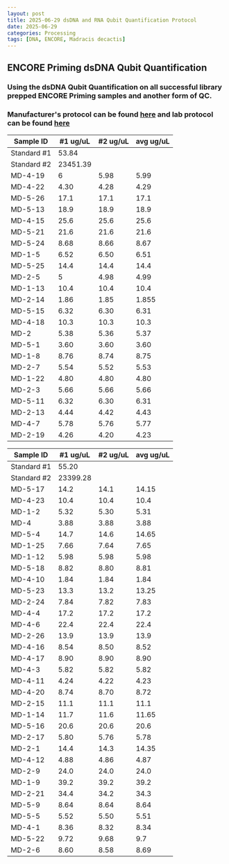 ```yaml
---
layout: post
title: 2025-06-29 dsDNA and RNA Qubit Quantification Protocol
date: 2025-06-29
categories: Processing
tags: [DNA, ENCORE, Madracis decactis]
---
```


## ENCORE Priming dsDNA Qubit Quantification

### Using the dsDNA Qubit Quantification on all successful library prepped ENCORE Priming samples and another form of QC.

### Manufacturer's protocol can be found [here](https://github.com/flofields/Florence_Putnam_Lab_Notebook/blob/4068f91eeccec460ef74c2a1c7617f3a85335b5d/protocols/MAN0017455_Qubit_1X_dsDNA_HS_Assay_Kit_UG.pdf) and lab protocol can be found [here](https://zdellaert.github.io/ZD_Putnam_Lab_Notebook/Qubit-Protocol/)


| Sample ID | #1 ug/uL| #2 ug/uL | avg ug/uL
| ------ | ----------- | ------------ | -------- | 
|Standard #1| 53.84| |
|Standard #2| 23451.39| |
| MD-4-19 |    6        |5.98           |  5.99     | 
| MD-4-22|    4.30    |    4.28       |   4.29   | 
| MD-5-26 | 17.1          | 17.1            | 17.1      |
| MD-5-13| 18.9           | 18.9            | 18.9      | 
| MD-4-15| 25.6           | 25.6            | 25.6      | 
| MD-5-21| 21.6           | 21.6            | 21.6      | 
| MD-5-24| 8.68           | 8.66            | 8.67      | 
| MD-1-5| 6.52           | 6.50            | 6.51     | 
| MD-5-25| 14.4           | 14.4            | 14.4      | 
| MD-2-5| 5           | 4.98            | 4.99	|
| MD-1-13| 10.4           | 10.4            | 10.4	|
| MD-2-14| 1.86           | 1.85            | 1.855	|
| MD-5-15| 6.32           | 6.30            | 6.31	|
| MD-4-18| 10.3           | 10.3            | 10.3	|    
| MD-2 |5.38           | 5.36            | 5.37	|
| MD-5-1| 3.60           | 3.60           | 3.60	|
| MD-1-8 | 8.76           | 8.74            | 8.75	|
| MD-2-7| 5.54           | 5.52            | 5.53	|
| MD-1-22| 4.80           | 4.80            | 4.80	|
| MD-2-3| 5.66           | 5.66            | 5.66	|
| MD-5-11| 6.32           | 6.30            | 6.31	|
| MD-2-13| 4.44           | 4.42            | 4.43	|
| MD-4-7 |5.78           | 5.76            |5.77	|
| MD-2-19| 4.26           | 4.20            | 4.23	| 


|Sample ID | #1 ug/uL| #2 ug/uL | avg ug/uL|
| ------ | ----------- | ------------ | -------- |
|Standard #1| 55.20| |
|Standard #2| 23399.28| |
| MD-5-17| 14.2          | 14.1            | 14.15	|
| MD-4-23| 10.4           |10.4            | 10.4	|
| MD-1-2| 5.32           | 5.30  | 5.31    |
|MD-4|3.88|3.88|3.88|
|MD-5-4|14.7|14.6|14.65
|MD-1-25|7.66|7.64|7.65|
|MD-1-12|5.98|5.98|5.98|
|MD-5-18|8.82|8.80|8.81|
|MD-4-10|1.84|1.84|1.84|
|MD-5-23|13.3|13.2|13.25|
|MD-2-24|7.84|7.82|7.83|
|MD-4-4|17.2|17.2|17.2|
|MD-4-6|22.4|22.4|22.4|
|MD-2-26|13.9|13.9|13.9|
|MD-4-16|8.54|8.50|8.52|
|MD-4-17|8.90|8.90|8.90|
|MD-4-3|5.82|5.82|5.82|
|MD-4-11|4.24|4.22|4.23|
|MD-4-20|8.74|8.70|8.72|
|MD-2-15|11.1|11.1|11.1|
|MD-1-14|11.7|11.6|11.65|
|MD-5-16|20.6|20.6|20.6|
|MD-2-17|5.80|5.76|5.78|
|MD-2-1|14.4|14.3|14.35|
|MD-4-12|4.88|4.86|4.87|
|MD-2-9|24.0|24.0|24.0|
|MD-1-9|39.2|39.2|39.2|
|MD-2-21|34.4|34.2|34.3|
|MD-5-9|8.64|8.64|8.64|
|MD-5-5|5.52|5.50|5.51|
|MD-4-1|8.36|8.32|8.34|
|MD-5-22|9.72|9.68|9.7|
|MD-2-6|8.60|8.58|8.69|

